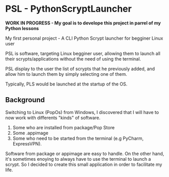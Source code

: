# PSL - PythonScryptLauncher

**WORK IN PROGRESS - My goal is to develope this project in parrel of my Python lessons**

My first personal project - A CLI Python Scrypt launcher for begginer Linux user

PSL is software, targeting Linux begginer user, allowing them to launch all their scrypts/applications without the need of using the terminal.

PSL display to the user the list of scrypts that he previously added, and allow him to launch them by simply selecting one of them. 

Typically, PLS would be launched at the startup of the OS. 

## Background

Switching to Linux (PopOs) from Windows, I discovered that I will have to now work with differents "kinds" of software. 
1. Some who are installed from package/Pop Store
2. Some .appimage 
3. Some who need to be started from the terminal (e.g PyCharm, ExpressVPN). 

Software from package or appimage are easy to handle. On the other hand, it's sometimes enoying to always have to use the terminal to launch a scrypt. So I decided to create this small application in order to facilitate my life. 


